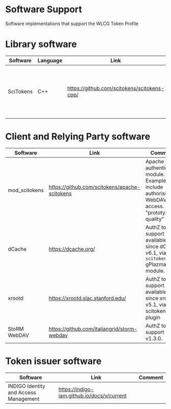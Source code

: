 # Software Support
Software implementations that support the WLCG Token Profile

# Library software

| Software      | Language | Link | Comment  |
| ------------- |----------|------|----------|
| SciTokens | C++ | https://github.com/scitokens/scitokens-cpp/ | Library that supports SciToken and AuthZ profile tokens. |

# Client and Relying Party software

| Software      | Link | Comment  |
| ------------- |------| ---------|
| mod_scitokens | https://github.com/scitokens/apache-scitokens | Apache httpd authentication module.  Example uses include authorising WebDAV access. "prototype quality" |
| dCache | https://dcache.org/ | AuthZ token support available since dCache v6.1, via the `scitoken` gPlazma module. |
| xrootd | https://xrootd.slac.stanford.edu/ | AuthZ token support available since xrootd v5.1, via scitoken plugin |
| StoRM WebDAV | https://github.com/italiangrid/storm-webdav | AuthZ token support since v1.3.0. |

# Token issuer software

| Software      | Link | Comment  |
| ------------- |------| ---------|
| INDIGO Identity and Access Management           | https://indigo-iam.github.io/docs/v/current |  |
